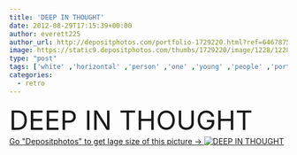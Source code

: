 ```yaml
---
title: 'DEEP IN THOUGHT'
date: 2012-08-29T17:15:39+00:00
author: everett225
author_url: http://depositphotos.com/portfolio-1729220.html?ref=64678756
image: https://static9.depositphotos.com/thumbs/1729220/image/1228/12286302/api_thumb_450.jpg?forcejpeg=true
type: "post"
tags: ['white' ,'horizontal' ,'person' ,'one' ,'young' ,'people' ,'portrait' ,'20s' ,'male' ,'man' ,'black' ,'retro' ,'vintage' ,'sit' ,'Men' ,'create' ,'creative' ,'idea' ,'office' ,'home' ,'think' ,'only' ,'pensive' ,'reflective' ,'in' ,'deep' ,'block' ,'serious' ,'handsome' ,'contemplation' ,'thought' ,'mind' ,'write' ,'frustration' ,'blocks' ,'thoughtful' ,'writer' ,'a' ,'and' ,'pensiveness' ,'typewriter' ,'Journalism' ,'contemplating' ,'frustrated' ,'thoughts' ,'absorbed' ,'writers' ,'contemplate' ,'contemplative' ,'brood' ]
categories: 
  - retro
---
```

<div aling="center">
            <font size="60"> DEEP IN THOUGHT</font>   
</div>
<div>
    <a href='https://depositphotos.com/12286302/stock-photo-deep-in-thought.html?ref=64678756' target=_blank > Go "Depositphotos" to get lage size of this picture ->
        <img href='https://depositphotos.com/12286302/stock-photo-deep-in-thought.html?ref=64678756' src='https://static9.depositphotos.com/1729220/1228/i/950/depositphotos_12286302-stock-photo-deep-in-thought.jpg?forcejpeg=true' alt='DEEP IN THOUGHT' >
    </a>
</div>
